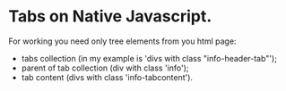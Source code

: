 # Tabs on Native Javascript.
For working you need only tree elements from you html page:
- tabs collection (in my example is 'divs with class "info-header-tab"');
- parent of tab collection (div with class 'info');
- tab content (divs with class 'info-tabcontent').



